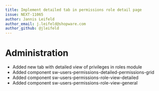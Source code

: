 ```yaml
---
title: Implement detailed tab in permissions role detail page
issue: NEXT-11065
author: Jannis Leifeld
author_email: j.leifeld@shopware.com 
author_github: @jleifeld
---
```

# Administration
* Added new tab with detailed view of privileges in roles module
* Added component sw-users-permissions-detailed-permissions-grid
* Added component sw-users-permissions-role-view-detailed
* Added component sw-users-permissions-role-view-general
